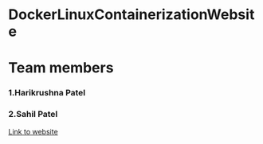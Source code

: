 # DockerLinuxContainerizationWebsite
# Team members
### 1.Harikrushna Patel
### 2.Sahil Patel


[Link to website](https://hkstone14.github.io/DockerLinuxContainerizationWebiste/)
